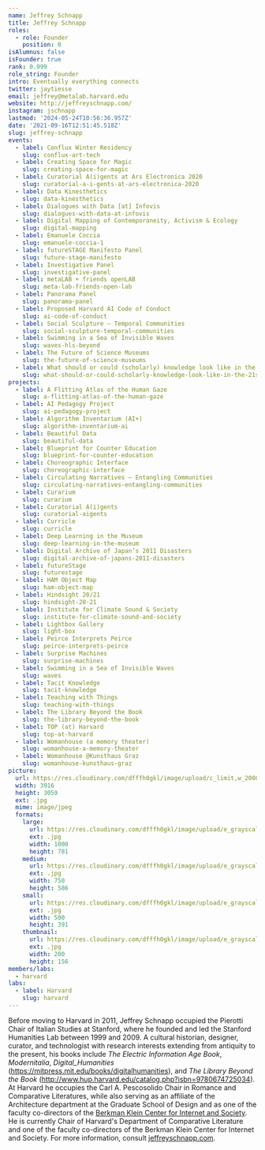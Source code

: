 ```yaml
---
name: Jeffrey Schnapp
title: Jeffrey Schnapp
roles:
  - role: Founder
    position: 0
isAlumnus: false
isFounder: true
rank: 0.999
role_string: Founder
intro: Eventually everything connects
twitter: jaytiesse
email: jeffrey@metalab.harvard.edu
website: http://jeffreyschnapp.com/
instagram: jschnapp
lastmod: '2024-05-24T10:56:36.957Z'
date: '2021-09-16T12:51:45.518Z'
slug: jeffrey-schnapp
events:
  - label: Conflux Winter Residency
    slug: conflux-art-tech
  - label: Creating Space for Magic
    slug: creating-space-for-magic
  - label: Curatorial A(i)gents at Ars Electronica 2020
    slug: curatorial-a-i-gents-at-ars-electronica-2020
  - label: Data Kinesthetics
    slug: data-kinesthetics
  - label: Dialogues with Data [at] Infovis
    slug: dialogues-with-data-at-infovis
  - label: Digital Mapping of Contemporaneity, Activism & Ecology
    slug: digital-mapping
  - label: Emanuele Coccia
    slug: emanuele-coccia-1
  - label: futureSTAGE Manifesto Panel
    slug: future-stage-manifesto
  - label: Investigative Panel
    slug: investigative-panel
  - label: metaLAB + friends openLAB
    slug: meta-lab-friends-open-lab
  - label: Panorama Panel
    slug: panorama-panel
  - label: Proposed Harvard AI Code of Conduct
    slug: ai-code-of-conduct
  - label: Social Sculpture – Temporal Communities
    slug: social-sculpture-temporal-communities
  - label: Swimming in a Sea of Invisible Waves
    slug: waves-hls-beyond
  - label: The Future of Science Museums
    slug: the-future-of-science-museums
  - label: What should or could (scholarly) knowledge look like in the 21st century?
    slug: what-should-or-could-scholarly-knowledge-look-like-in-the-21st-century
projects:
  - label: A Flitting Atlas of the Human Gaze
    slug: a-flitting-atlas-of-the-human-gaze
  - label: AI Pedagogy Project
    slug: ai-pedagogy-project
  - label: Algorithm Inventarium (AI+)
    slug: algorithm-inventarium-ai
  - label: Beautiful Data
    slug: beautiful-data
  - label: Blueprint for Counter Education
    slug: blueprint-for-counter-education
  - label: Choreographic Interface
    slug: choreographic-interface
  - label: Circulating Narratives – Entangling Communities
    slug: circulating-narratives-entangling-communities
  - label: Curarium
    slug: curarium
  - label: Curatorial A(i)gents
    slug: curatorial-aigents
  - label: Curricle
    slug: curricle
  - label: Deep Learning in the Museum
    slug: deep-learning-in-the-museum
  - label: Digital Archive of Japan’s 2011 Disasters
    slug: digital-archive-of-japans-2011-disasters
  - label: futureStage
    slug: futurestage
  - label: HAM Object Map
    slug: ham-object-map
  - label: Hindsight 20/21
    slug: hindsight-20-21
  - label: Institute for Climate Sound & Society
    slug: institute-for-climate-sound-and-society
  - label: Lightbox Gallery
    slug: light-box
  - label: Peirce Interprets Peirce
    slug: peirce-interprets-peirce
  - label: Surprise Machines
    slug: surprise-machines
  - label: Swimming in a Sea of Invisible Waves
    slug: waves
  - label: Tacit Knowledge
    slug: tacit-knowledge
  - label: Teaching with Things
    slug: teaching-with-things
  - label: The Library Beyond the Book
    slug: the-library-beyond-the-book
  - label: TOP (at) Harvard
    slug: top-at-harvard
  - label: Womanhouse (a memory theater)
    slug: womanhouse-a-memory-theater
  - label: Womanhouse @Kunsthaus Graz
    slug: womanhouse-kunsthaus-graz
picture:
  url: https://res.cloudinary.com/dfffh0gkl/image/upload/c_limit,w_2000,h_2000/e_grayscale/v1641319739/PFF_Candid_0028_ccf426d9b2.jpg
  width: 3916
  height: 3059
  ext: .jpg
  mime: image/jpeg
  formats:
    large:
      url: https://res.cloudinary.com/dfffh0gkl/image/upload/e_grayscale/v1641319740/large_PFF_Candid_0028_ccf426d9b2.jpg
      ext: .jpg
      width: 1000
      height: 781
    medium:
      url: https://res.cloudinary.com/dfffh0gkl/image/upload/e_grayscale/v1641319740/medium_PFF_Candid_0028_ccf426d9b2.jpg
      ext: .jpg
      width: 750
      height: 586
    small:
      url: https://res.cloudinary.com/dfffh0gkl/image/upload/e_grayscale/v1641319741/small_PFF_Candid_0028_ccf426d9b2.jpg
      ext: .jpg
      width: 500
      height: 391
    thumbnail:
      url: https://res.cloudinary.com/dfffh0gkl/image/upload/e_grayscale/v1641319740/thumbnail_PFF_Candid_0028_ccf426d9b2.jpg
      ext: .jpg
      width: 200
      height: 156
members/labs:
  - harvard
labs:
  - label: Harvard
    slug: harvard
---
```

Before moving to Harvard in 2011, Jeffrey Schnapp occupied the Pierotti Chair of Italian Studies at Stanford, where he founded and led the Stanford Humanities Lab between 1999 and 2009. A cultural historian, designer, curator, and technologist with research interests extending from antiquity to the present, his books include *The Electric Information Age Book*, *Modernitalia*, *Digital_Humanities* (https://mitpress.mit.edu/books/digitalhumanities), and *The Library Beyond the Book* (http://www.hup.harvard.edu/catalog.php?isbn=9780674725034). At Harvard he occupies the Carl A. Pescosolido Chair in Romance and Comparative Literatures, while also serving as an affiliate of the Architecture department at the Graduate School of Design and as one of the faculty co-directors of the [Berkman Klein Center for Internet and Society](https://cyber.harvard.edu/). He is currently Chair of Harvard's Department of Comparative Literature and one of the faculty co-directors of the Berkman Klein Center for Internet and Society. For more information, consult [jeffreyschnapp.com](http://jeffreyschnapp.com).